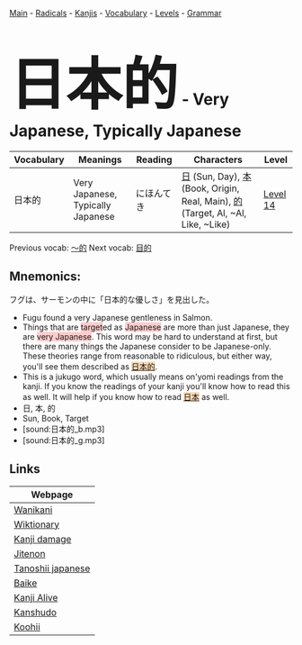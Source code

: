 <style> bigfont {font-size: 100px}</style>
[Main](../README.md) -
[Radicals](../radicals.md) -
[Kanjis](../kanjis.md) -
[Vocabulary](../vocabulary.md) -
[Levels](../levels.md) -
[Grammar](../grammar.md)
# <bigfont> 日本的</bigfont> - Very Japanese, Typically Japanese 

| Vocabulary | Meanings | Reading | Characters | Level |
| --- | --- | --- | --- | --- |
| 日本的 | Very Japanese, Typically Japanese | にほんてき |  [日](../kanjis/日.md) (Sun, Day), [本](../kanjis/本.md) (Book, Origin, Real, Main), [的](../kanjis/的.md) (Target, Al, ~Al, Like, ~Like) | [Level 14](../levels/wk_level14.md) |

Previous vocab: [〜的](〜的.md) Next vocab: [目的](目的.md) 

## Mnemonics:
フグは、サーモンの中に「日本的な優しさ」を見出した。
* Fugu found a very Japanese gentleness in Salmon.
* Things that are <span style="background-color:#ffcccb"> target</span>ed as <span style="background-color:#ffcccb"> Japanese</span> are more than just Japanese, they are <span style="background-color:#ffcccb"> very Japanese</span>. This word may be hard to understand at first, but there are many things the Japanese consider to be Japanese-only. These theories range from reasonable to ridiculous, but either way, you'll see them described as <span style="background-color:#fed8b1"> [日本的]([日本](https://jisho.org/search/日本)的)</span>.
* This is a jukugo word, which usually means on'yomi readings from the kanji. If you know the readings of your kanji you'll know how to read this as well. It will help if you know how to read <span style="background-color:#fed8b1"> [日本](https://jisho.org/search/日本)</span> as well.
* 日, 本, 的
* Sun, Book, Target
* [sound:日本的_b.mp3]
* [sound:日本的_g.mp3]


## Links 

| Webpage |
| --- |
| [Wanikani          ](https://www.wanikani.com/kanji/日本的) |
| [Wiktionary        ](https://en.wiktionary.org/wiki/日本的) |
| [Kanji damage      ](http://www.kanjidamage.com/kanji/search?utf8=✓&q=日本的) |
| [Jitenon           ](https://jitenon.com/kanji/日本的) |
| [Tanoshii japanese ](https://www.tanoshiijapanese.com/dictionary/kanji.cfm?k=日本的) |
| [Baike             ](https://baike.baidu.com/item/日本的) |
| [Kanji Alive       ](https://app.kanjialive.com/日本的) |
| [Kanshudo          ](https://www.kanshudo.com/searchmn?q=日本的) |
| [Koohii            ](https://kanji.koohii.com/study/kanji/日本的) |
